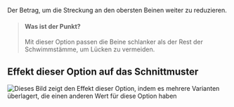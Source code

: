 Der Betrag, um die Streckung an den obersten Beinen weiter zu reduzieren.

> #### Was ist der Punkt?
>
> Mit dieser Option passen die Beine schlanker als der Rest der Schwimmstämme, um Lücken zu vermeiden.

## Effekt dieser Option auf das Schnittmuster

![Dieses Bild zeigt den Effekt dieser Option, indem es mehrere Varianten überlagert, die einen anderen Wert für diese Option haben](shin_legreduction_sample.svg "Effekt dieser Option auf das Schnittmuster")
